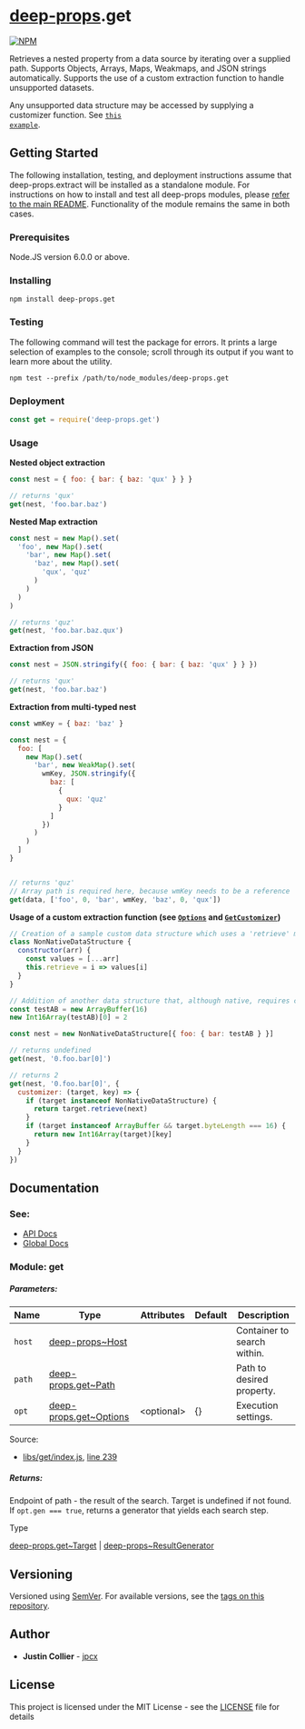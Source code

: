 # [deep-props](/README.md).get

[![NPM](https://nodei.co/npm/deep-props.get.png)](https://nodei.co/npm/deep-props.get/)

Retrieves a nested property from a data source by iterating over a supplied path. Supports Objects, Arrays, Maps, Weakmaps, and JSON strings automatically. Supports the use of a custom extraction function to handle unsupported datasets.

Any unsupported data structure may be accessed by supplying a customizer function. See [<code>this example</code>](#customizer_example).

## Getting Started

The following installation, testing, and deployment instructions assume that deep-props.extract will be installed as a standalone module. For instructions on how to install and test all deep-props modules, please [refer to the main README](/README.md). Functionality of the module remains the same in both cases.

### Prerequisites

Node.JS version 6.0.0 or above.

### Installing

```console
npm install deep-props.get
```

### Testing

The following command will test the package for errors. It prints a large selection of examples to the console; scroll through its output if you want to learn more about the utility.

```console
npm test --prefix /path/to/node_modules/deep-props.get
```

### Deployment

```js
const get = require('deep-props.get')
```

### Usage

**Nested object extraction**
```js
const nest = { foo: { bar: { baz: 'qux' } } }

// returns 'qux'
get(nest, 'foo.bar.baz')
```

**Nested Map extraction**
```js
const nest = new Map().set(
  'foo', new Map().set(
    'bar', new Map().set(
      'baz', new Map().set(
        'qux', 'quz'
      )
    )
  )
)

// returns 'quz'
get(nest, 'foo.bar.baz.qux')
```

**Extraction from JSON**
```js
const nest = JSON.stringify({ foo: { bar: { baz: 'qux' } } })

// returns 'qux'
get(nest, 'foo.bar.baz')
```

**Extraction from multi-typed nest**
```js
const wmKey = { baz: 'baz' }

const nest = {
  foo: [
    new Map().set(
      'bar', new WeakMap().set(
        wmKey, JSON.stringify({
          baz: [
            {
              qux: 'quz'
            }
          ]
        })
      )
    )
  ]
}


// returns 'quz'
// Array path is required here, because wmKey needs to be a reference
get(data, ['foo', 0, 'bar', wmKey, 'baz', 0, 'qux'])
```

<a name="customizer_example"></a>

**Usage of a custom extraction function (see [<code>Options</code>](/libs/get/docs/global.md#~Options) and [<code>GetCustomizer</code>](/libs/get/docs/global.md#~GetCustomizer))**
```js
// Creation of a sample custom data structure which uses a 'retrieve' method for data access.
class NonNativeDataStructure {
  constructor(arr) {
    const values = [...arr]
    this.retrieve = i => values[i]
  }
}

// Addition of another data structure that, although native, requires custom extraction instructions
const testAB = new ArrayBuffer(16)
new Int16Array(testAB)[0] = 2

const nest = new NonNativeDataStructure[{ foo: { bar: testAB } }]

// returns undefined
get(nest, '0.foo.bar[0]')

// returns 2
get(nest, '0.foo.bar[0]', {
  customizer: (target, key) => {
    if (target instanceof NonNativeDataStructure) {
      return target.retrieve(next)
    }
    if (target instanceof ArrayBuffer && target.byteLength === 16) {
      return new Int16Array(target)[key]
    }
  }
})
```

## Documentation

### See:
* [API Docs](/libs/get/docs/API.md)
* [Global Docs](/libs/get/docs/global.md)

### Module: get

##### Parameters:

| Name | Type | Attributes | Default | Description |
| --- | --- | --- | --- | --- |
| `host` | [deep-props~Host](/docs/global.md#~Host) |  |  | Container to search within. |
| `path` | [deep-props.get~Path](/libs/get/docs/global.md#~Path) |  |  | Path to desired property. |
| `opt` | [deep-props.get~Options](/libs/get/docs/global.md#~Options) | \<optional> | {} | Execution settings. |

Source:

*   [libs/get/index.js](/libs/get/index.js), [line 239](/libs/get/index.js#L239)

##### Returns:

Endpoint of path - the result of the search. Target is undefined if not found. If `opt.gen === true`, returns a generator that yields each search step.

Type

[deep-props.get~Target](/libs/get/docs/global.md#~Target) | [deep-props~ResultGenerator](/docs/global.md#~ResultGenerator)

## Versioning

Versioned using [SemVer](http://semver.org/). For available versions, see the [tags on this repository](https://github.com/jpcx/deep-props/tags).

## Author

* **Justin Collier** - [jpcx](https://github.com/jpcx)

## License

This project is licensed under the MIT License - see the [LICENSE](/LICENSE) file for details
